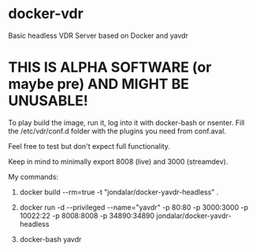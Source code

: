 docker-vdr
==========

Basic headless VDR Server based on Docker and yavdr

THIS IS ALPHA SOFTWARE (or maybe pre) AND MIGHT BE UNUSABLE!
======================================

To play build the image, run it, log into it with docker-bash or nsenter. Fill the /etc/vdr/conf.d folder with the plugins you need from conf.aval. 

Feel free to test but don't expect full functionality.

Keep in mind to minimally export 8008 (live) and 3000 (streamdev).

My commands:

1. docker build --rm=true -t "jondalar/docker-yavdr-headless" .

2. docker run -d --privileged --name="yavdr" -p 80:80 -p 3000:3000 -p 10022:22 -p 8008:8008 -p 34890:34890 jondalar/docker-yavdr-headless

3. docker-bash yavdr


